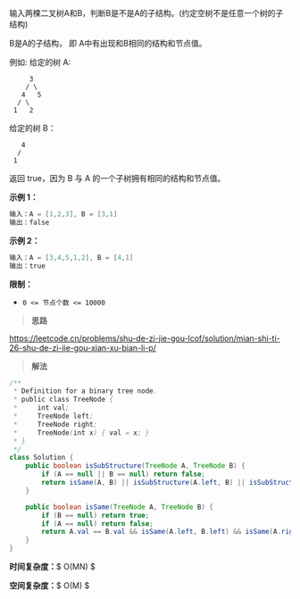输入两棵二叉树A和B，判断B是不是A的子结构。(约定空树不是任意一个树的子结构)

B是A的子结构， 即 A中有出现和B相同的结构和节点值。

例如:
给定的树 A:
```
     3
    / \
   4   5
  / \
 1   2
```
给定的树 B：
```
   4 
  /
 1
```
返回 true，因为 B 与 A 的一个子树拥有相同的结构和节点值。

**示例 1：**

```java
输入：A = [1,2,3], B = [3,1]
输出：false
```
**示例 2：**

```java
输入：A = [3,4,5,1,2], B = [4,1]
输出：true
```
**限制：**

- `0 <= 节点个数 <= 10000`



> **思路**

https://leetcode.cn/problems/shu-de-zi-jie-gou-lcof/solution/mian-shi-ti-26-shu-de-zi-jie-gou-xian-xu-bian-li-p/



> **解法**

```java
/**
 * Definition for a binary tree node.
 * public class TreeNode {
 *     int val;
 *     TreeNode left;
 *     TreeNode right;
 *     TreeNode(int x) { val = x; }
 * }
 */
class Solution {
    public boolean isSubStructure(TreeNode A, TreeNode B) {
        if (A == null || B == null) return false;
        return isSame(A, B) || isSubStructure(A.left, B) || isSubStructure(A.right, B);
    }

    public boolean isSame(TreeNode A, TreeNode B) {
        if (B == null) return true;
        if (A == null) return false;
        return A.val == B.val && isSame(A.left, B.left) && isSame(A.right, B.right);
    }
}
```

**时间复杂度：**$ O(MN) $

**空间复杂度：**$ O(M) $
